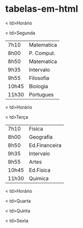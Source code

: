 # tabelas-em-html


<table>

<tr>

< td>Horário</td>

< td>Segunda</td>

<tbody>

<tr>

<td>7h10</td>

<td>Matematica</td>

</tr>

<tr>

<td>8h00</td>

<td>P. Comput.</td>

</tr>

<tr>

<td>8h50</td>

<td>Matematica</td>

</tr>

</tr>

<td>9h35</td>

<td>Intervalo</td>

</tr>

<tr>

<td>9h55</td>

<td>Filosofia</td>

</tr>

<tr>

<td>10h45</td>

<td>Biologia</td>

</tr>

<tr>

<td>11h30</td>

<td>Portugues</td>



<table>

<tr>

< td>Horário</td>

< td>Terça</td>

</tr>

<tr>

<td>7h10</td>

<td>Fisica</td>

</tr>

<tr>

<td>8h00</td>

<td>Geografia</td>

</tr>

<tr>

<td>8h50</td>

<td>Ed.Financeira</td>

</tr>

<tr>

<td>9h35</td>

<td>Intervalo</td>

</tr>

<tr>

<td>9h55</td>

<td>Artes</td>

</tr>

<tr>

<td>10h45</td>

<td>Ed.Fisica</td>

</tr>

<tr>

<td>11h30</td>

<td>Quimica</td>



<table>

<tr>

< td>Horário</td>

< td>Quarta</td>





< td>Quinta</td>

< td>Sexta</td>

</tr>

</table>
